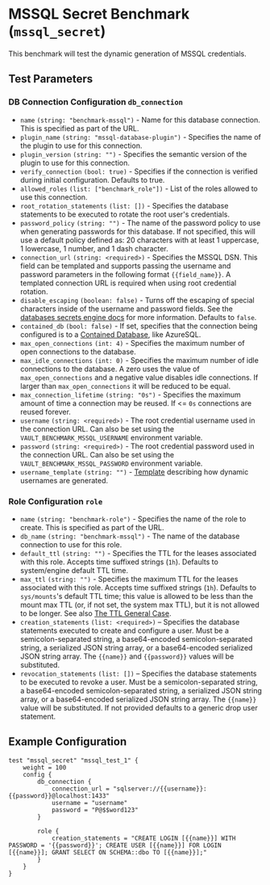 # MSSQL Secret Benchmark (`mssql_secret`)

This benchmark will test the dynamic generation of MSSQL credentials.

## Test Parameters

### DB Connection Configuration `db_connection`

- `name` `(string: "benchmark-mssql")` - Name for this database connection. This is specified as part of the URL.
- `plugin_name` `(string: "mssql-database-plugin")` - Specifies the name of the plugin to use for this connection.
- `plugin_version` `(string: "")` - Specifies the semantic version of the plugin to use for this connection.
- `verify_connection` `(bool: true)` - Specifies if the connection is verified during initial configuration. Defaults to true.
- `allowed_roles` `(list: ["benchmark_role"])` - List of the roles allowed to use this connection.
- `root_rotation_statements` `(list: [])` - Specifies the database statements to be executed to rotate the root user's credentials.
- `password_policy` `(string: "")` - The name of the password policy to use when generating passwords for this database. If not specified, this will use a default policy defined as: 20 characters with at least 1 uppercase, 1 lowercase, 1 number, and 1 dash character.
- `connection_url` `(string: <required>)` - Specifies the MSSQL DSN. This field can be templated and supports passing the username and password parameters in the following format `{{field_name}}`. A templated connection URL is required when using root credential rotation.
- `disable_escaping` `(boolean: false)` - Turns off the escaping of special characters inside of the username and password fields. See the [databases secrets engine docs](https://developer.hashicorp.com/vault/docs/secrets/databases#disable-character-escaping) for more information. Defaults to `false`.
- `contained_db` `(bool: false)` - If set, specifies that the connection being configured is to a [Contained Database](https://docs.microsoft.com/en-us/sql/relational-databases/databases/contained-databases?view=sql-server-ver15), like AzureSQL.
- `max_open_connections` `(int: 4)` - Specifies the maximum number of open connections to the database.
- `max_idle_connections` `(int: 0)` - Specifies the maximum number of idle connections to the database. A zero uses the value of `max_open_connections` and a negative value disables idle connections. If larger than `max_open_connections` it will be reduced to be equal.
- `max_connection_lifetime` `(string: "0s")` - Specifies the maximum amount of time a connection may be reused. If <= `0s` connections are reused forever.
- `username` `(string: <required>)` - The root credential username used in the connection URL. Can also be set using the `VAULT_BENCHMARK_MSSQL_USERNAME` environment variable.
- `password` `(string: <required>)` - The root credential password used in the connection URL. Can also be set using the `VAULT_BENCHMARK_MSSQL_PASSWORD` environment variable.
- `username_template` `(string: "")` - [Template](https://developer.hashicorp.com/vault/docs/concepts/username-templating) describing how dynamic usernames are generated.

### Role Configuration `role`

- `name` `(string: "benchmark-role")` - Specifies the name of the role to create. This is specified as part of the URL.
- `db_name` `(string: "benchmark-mssql")` - The name of the database connection to use for this role.
- `default_ttl` `(string: "")` - Specifies the TTL for the leases associated with this role. Accepts time suffixed strings (`1h`). Defaults to system/engine default TTL time.
- `max_ttl` `(string: "")` - Specifies the maximum TTL for the leases associated with this role. Accepts time suffixed strings (`1h`). Defaults to `sys/mounts`'s default TTL time; this value is allowed to be less than the mount max TTL (or, if not set, the system max TTL), but it is not allowed to be longer. See also [The TTL General Case](https://developer.hashicorp.com/vault/docs/concepts/tokens#the-general-case).
- `creation_statements` `(list: <required>)` – Specifies the database  statements executed to create and configure a user. Must be a semicolon-separated string, a base64-encoded semicolon-separated string, a serialized JSON string array, or a base64-encoded serialized JSON string array. The `{{name}}` and `{{password}}` values will be substituted.
- `revocation_statements` `(list: [])` – Specifies the database statements to be executed to revoke a user. Must be a semicolon-separated string, a base64-encoded semicolon-separated string, a serialized JSON string array, or a base64-encoded serialized JSON string array. The `{{name}}` value will be substituted. If not provided defaults to a generic drop user statement.

## Example Configuration

```hcl
test "mssql_secret" "mssql_test_1" {
    weight = 100
    config {
        db_connection {
            connection_url = "sqlserver://{{username}}:{{password}}@localhost:1433"
            username = "username"
            password = "P@$$word123"
        }

        role {
            creation_statements = "CREATE LOGIN [{{name}}] WITH PASSWORD = '{{password}}'; CREATE USER [{{name}}] FOR LOGIN [{{name}}]; GRANT SELECT ON SCHEMA::dbo TO [{{name}}];"
        }
    }
}
```
